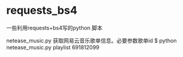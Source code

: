 # requests_bs4
一些利用requests+bs4写的python 脚本


netease_music.py 
获取网易云音乐歌单信息。必要参数歌单id
$ python netease_music.py playlist 691812099
